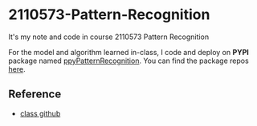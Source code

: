 # 2110573-Pattern-Recognition
It's my note and code in course 2110573 Pattern Recognition

For the model and algorithm learned in-class, I code and deploy on **PYPI** package named [ppyPatternRecognition](https://pypi.org/project/ppyPatternRecognition/). You can find the package repos [here](https://github.com/jirayuwat12/ppyPatternRecognition).
## Reference
- [class github](https://github.com/ekapolc/Pattern_2024)